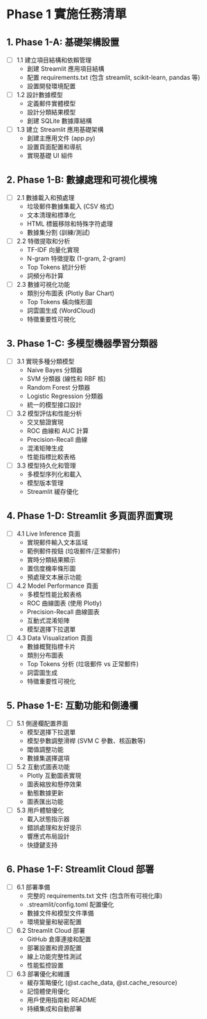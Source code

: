 # Phase 1 實施任務清單

## 1. Phase 1-A: 基礎架構設置
- [ ] 1.1 建立項目結構和依賴管理
  - 創建 Streamlit 應用項目結構
  - 配置 requirements.txt (包含 streamlit, scikit-learn, pandas 等)
  - 設置開發環境配置
- [ ] 1.2 設計數據模型
  - 定義郵件實體模型
  - 設計分類結果模型
  - 創建 SQLite 數據庫結構
- [ ] 1.3 建立 Streamlit 應用基礎架構
  - 創建主應用文件 (app.py)
  - 設置頁面配置和導航
  - 實現基礎 UI 組件

## 2. Phase 1-B: 數據處理和可視化模塊
- [ ] 2.1 數據載入和預處理
  - 垃圾郵件數據集載入 (CSV 格式)
  - 文本清理和標準化
  - HTML 標籤移除和特殊字符處理
  - 數據集分割 (訓練/測試)
- [ ] 2.2 特徵提取和分析
  - TF-IDF 向量化實現
  - N-gram 特徵提取 (1-gram, 2-gram)
  - Top Tokens 統計分析
  - 詞頻分布計算
- [ ] 2.3 數據可視化功能
  - 類別分布圖表 (Plotly Bar Chart)
  - Top Tokens 橫向條形圖
  - 詞雲圖生成 (WordCloud)
  - 特徵重要性可視化

## 3. Phase 1-C: 多模型機器學習分類器
- [ ] 3.1 實現多種分類模型
  - Naive Bayes 分類器
  - SVM 分類器 (線性和 RBF 核)
  - Random Forest 分類器
  - Logistic Regression 分類器
  - 統一的模型接口設計
- [ ] 3.2 模型評估和性能分析
  - 交叉驗證實現
  - ROC 曲線和 AUC 計算
  - Precision-Recall 曲線
  - 混淆矩陣生成
  - 性能指標比較表格
- [ ] 3.3 模型持久化和管理
  - 多模型序列化和載入
  - 模型版本管理
  - Streamlit 緩存優化

## 4. Phase 1-D: Streamlit 多頁面界面實現
- [ ] 4.1 Live Inference 頁面
  - 實現郵件輸入文本區域
  - 範例郵件按鈕 (垃圾郵件/正常郵件)
  - 實時分類結果顯示
  - 置信度機率條形圖
  - 預處理文本展示功能
- [ ] 4.2 Model Performance 頁面
  - 多模型性能比較表格
  - ROC 曲線圖表 (使用 Plotly)
  - Precision-Recall 曲線圖表
  - 互動式混淆矩陣
  - 模型選擇下拉選單
- [ ] 4.3 Data Visualization 頁面
  - 數據概覽指標卡片
  - 類別分布圖表
  - Top Tokens 分析 (垃圾郵件 vs 正常郵件)
  - 詞雲圖生成
  - 特徵重要性可視化

## 5. Phase 1-E: 互動功能和側邊欄
- [ ] 5.1 側邊欄配置界面
  - 模型選擇下拉選單
  - 模型參數調整滑桿 (SVM C 參數、核函數等)
  - 閾值調整功能
  - 數據集選擇選項
- [ ] 5.2 互動式圖表功能
  - Plotly 互動圖表實現
  - 圖表縮放和懸停效果
  - 動態數據更新
  - 圖表匯出功能
- [ ] 5.3 用戶體驗優化
  - 載入狀態指示器
  - 錯誤處理和友好提示
  - 響應式布局設計
  - 快捷鍵支持

## 6. Phase 1-F: Streamlit Cloud 部署
- [ ] 6.1 部署準備
  - 完整的 requirements.txt 文件 (包含所有可視化庫)
  - .streamlit/config.toml 配置優化
  - 數據文件和模型文件準備
  - 環境變量和秘密配置
- [ ] 6.2 Streamlit Cloud 部署
  - GitHub 倉庫連接和配置
  - 部署設置和資源配置
  - 線上功能完整性測試
  - 性能監控設置
- [ ] 6.3 部署優化和維護
  - 緩存策略優化 (@st.cache_data, @st.cache_resource)
  - 記憶體使用優化
  - 用戶使用指南和 README
  - 持續集成和自動部署